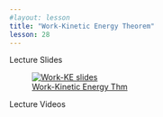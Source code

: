 ```yaml
---
#layout: lesson
title: "Work-Kinetic Energy Theorem"
lesson: 28
---
```


<div class="heading3"> Lecture Slides </div>

<div class="thumb_container">

  <a href="https://drive.google.com/file/d/18ZNpI8omBOHXH2zubt0y2ySx9vj_tKVO/view" target="_blank">
    <figure class="thumblink">
      <img class="thumblink-img" src="{{site.baseurl}}/images/thumbs/L28.png" alt="Work-KE slides" >
      <figcaption class="thumblink-caption"> Work-Kinetic Energy Thm </figcaption>
    </figure>
  </a>

</div>


<div class="heading3">
  Lecture Videos
</div>

